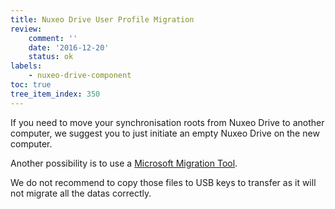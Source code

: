 ```yaml
---
title: Nuxeo Drive User Profile Migration
review:
    comment: ''
    date: '2016-12-20'
    status: ok
labels:
    - nuxeo-drive-component
toc: true
tree_item_index: 350
---
```

If you need to move your synchronisation roots from Nuxeo Drive to another computer, we suggest you to just initiate an empty Nuxeo Drive on the new computer.

Another possibility is to use a [Microsoft Migration Tool](https://technet.microsoft.com/en-us/library/cc974331).

We do not recommend to copy those files to USB keys to transfer as it will not migrate all the datas correctly.
